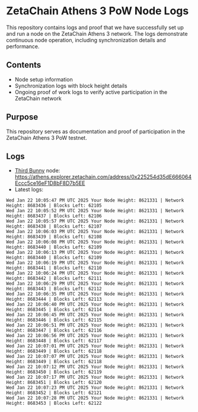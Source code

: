 # ZetaChain Athens 3 PoW Node Logs
This repository contains logs and proof that we have successfully set up and run a node on the ZetaChain Athens 3 network. The logs demonstrate continuous node operation, including synchronization details and performance.

## Contents
- Node setup information
- Synchronization logs with block height details
- Ongoing proof of work logs to verify active participation in the ZetaChain network

## Purpose
This repository serves as documentation and proof of participation in the ZetaChain Athens 3 PoW testnet.

## Logs

- [Third Bunny](https://thirdbunny.xyz/) node: https://athens.explorer.zetachain.com/address/0x225254d35dE666064Eccc5ce16eF1D8bF8D7b5EE
- Latest logs:
```
Wed Jan 22 10:05:47 PM UTC 2025 Your Node Height: 8621331 | Network Height: 8683436 | Blocks Left: 62105
Wed Jan 22 10:05:52 PM UTC 2025 Your Node Height: 8621331 | Network Height: 8683437 | Blocks Left: 62106
Wed Jan 22 10:05:57 PM UTC 2025 Your Node Height: 8621331 | Network Height: 8683438 | Blocks Left: 62107
Wed Jan 22 10:06:03 PM UTC 2025 Your Node Height: 8621331 | Network Height: 8683439 | Blocks Left: 62108
Wed Jan 22 10:06:08 PM UTC 2025 Your Node Height: 8621331 | Network Height: 8683440 | Blocks Left: 62109
Wed Jan 22 10:06:13 PM UTC 2025 Your Node Height: 8621331 | Network Height: 8683440 | Blocks Left: 62109
Wed Jan 22 10:06:19 PM UTC 2025 Your Node Height: 8621331 | Network Height: 8683441 | Blocks Left: 62110
Wed Jan 22 10:06:24 PM UTC 2025 Your Node Height: 8621331 | Network Height: 8683442 | Blocks Left: 62111
Wed Jan 22 10:06:29 PM UTC 2025 Your Node Height: 8621331 | Network Height: 8683443 | Blocks Left: 62112
Wed Jan 22 10:06:35 PM UTC 2025 Your Node Height: 8621331 | Network Height: 8683444 | Blocks Left: 62113
Wed Jan 22 10:06:40 PM UTC 2025 Your Node Height: 8621331 | Network Height: 8683445 | Blocks Left: 62114
Wed Jan 22 10:06:45 PM UTC 2025 Your Node Height: 8621331 | Network Height: 8683446 | Blocks Left: 62115
Wed Jan 22 10:06:51 PM UTC 2025 Your Node Height: 8621331 | Network Height: 8683447 | Blocks Left: 62116
Wed Jan 22 10:06:56 PM UTC 2025 Your Node Height: 8621331 | Network Height: 8683448 | Blocks Left: 62117
Wed Jan 22 10:07:01 PM UTC 2025 Your Node Height: 8621331 | Network Height: 8683449 | Blocks Left: 62118
Wed Jan 22 10:07:07 PM UTC 2025 Your Node Height: 8621331 | Network Height: 8683449 | Blocks Left: 62118
Wed Jan 22 10:07:12 PM UTC 2025 Your Node Height: 8621331 | Network Height: 8683450 | Blocks Left: 62119
Wed Jan 22 10:07:17 PM UTC 2025 Your Node Height: 8621331 | Network Height: 8683451 | Blocks Left: 62120
Wed Jan 22 10:07:23 PM UTC 2025 Your Node Height: 8621331 | Network Height: 8683452 | Blocks Left: 62121
Wed Jan 22 10:07:28 PM UTC 2025 Your Node Height: 8621331 | Network Height: 8683453 | Blocks Left: 62122
```
